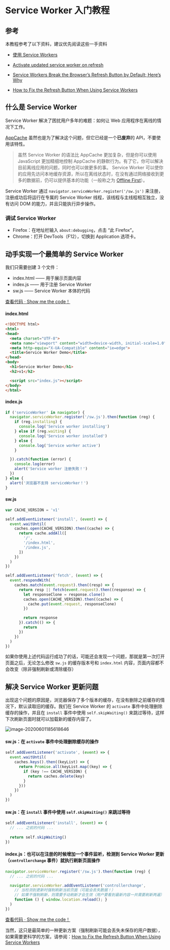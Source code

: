 # Service Worker 入门教程

## 参考

本教程参考了以下资料，建议优先阅读这些一手资料

- [使用 Service Workers](https://developer.mozilla.org/zh-CN/docs/Web/API/Service_Worker_API/Using_Service_Workers)

- [Activate updated service worker on refresh](https://stackoverflow.com/questions/40100922/activate-updated-service-worker-on-refresh)

- [Service Workers Break the Browser’s Refresh Button by Default; Here’s Why](https://redfin.engineering/service-workers-break-the-browsers-refresh-button-by-default-here-s-why-56f9417694?)

- [How to Fix the Refresh Button When Using Service Workers](https://redfin.engineering/how-to-fix-the-refresh-button-when-using-service-workers-a8e27af6df68)

## 什么是 Service Worker

Service Worker 解决了困扰用户多年的难题：如何让 Web 应用程序在离线的情况下工作。

[AppCache](https://developer.mozilla.org/zh-CN/docs/Web/HTML/Using_the_application_cache) 虽然也是为了解决这个问题，但它已经是一个**已废弃**的 API，不要使用该特性。

> 虽然 Service Worker 的语法比 AppCache 更加复杂，但是你可以使用 JavaScript 更加精细地控制 AppCache 的静默行为。有了它，你可以解决目前离线应用的问题，同时也可以做更多的事。 Service Worker  可以使你的应用先访问本地缓存资源，所以在离线状态时，在没有通过网络接收到更多的数据前，仍可以提供基本的功能（一般称之为 [Offline First](http://offlinefirst.org/)）。

Service Worker 通过 `navigator.serviceWorker.register('/sw.js')` 来注册，注册成功后将运行在专属的 Service Worker 线程，该线程与主线程相互独立，没有访问 DOM 的能力，并且只能执行异步操作。

### 调试 Service Worker

- Firefox：在地址栏输入 `about:debugging`，点击 “此 Firefox”。
- Chrome：打开 DevTools（F12），切换到 Application 选项卡。

## 动手实现一个最简单的 Service Worker

我们只需要创建 3 个文件：

- index.html —— 用于展示页面内容
- index.js —— 用于注册 Service Worker
- sw.js —— Service Worker 本体的代码

[查看代码 · Show me the code！](https://github.com/canwdev/service-worker-demo/commit/287aa88d26f32e3ef1337dbc0711600aa07c18e4) 

#### index.html

```html
<!DOCTYPE html>
<html>
<head>
  <meta charset="UTF-8">
  <meta name="viewport" content="width=device-width, initial-scale=1.0">
  <meta http-equiv="X-UA-Compatible" content="ie=edge">
  <title>Service Worker Demo</title>
</head>
<body>
  <h1>Service Worker Demo</h1>
  <h2>v1</h2>

  <script src="index.js"></script>
</body>
</html> 
```

#### index.js

```js
if ('serviceWorker' in navigator) {
  navigator.serviceWorker.register('/sw.js').then(function (reg) {
    if (reg.installing) {
      console.log('Service worker installing')
    } else if (reg.waiting) {
      console.log('Service worker installed')
    } else {
      console.log('Service worker active')
    }

  }).catch(function (error) {
    console.log(error)
    alert('Service worker 注册失败！')
  })
} else {
  alert('浏览器不支持 serviceWorker！')
} 
```

#### sw.js

```js
var CACHE_VERSION = 'v1'

self.addEventListener('install', (event) => {
  event.waitUntil(
    caches.open(CACHE_VERSION).then((cache) => {
      return cache.addAll([
        '/',
        '/index.html',
        '/index.js',
      ])
    })
  )
})

self.addEventListener('fetch', (event) => {
  event.respondWith(
    caches.match(event.request).then((resp) => {
      return resp || fetch(event.request).then((response) => {
        let responseClone = response.clone()
        caches.open(CACHE_VERSION).then((cache) => {
          cache.put(event.request, responseClone)
        })

        return response
      }).catch(() => {
        return
      })
    })
  )
})
```

如果你使用上述代码运行成功了的话，可能还会发现一个问题，那就是第一次打开页面之后，无论怎么修改 `sw.js` 的缓存版本号和 `index.html` 内容，页面内容都不会改变（除非强制刷新或清除缓存）

## 解决 Service Worker 更新问题

出现这个问题的原因是，浏览器保存了多个版本的缓存，在没有删除之前缓存的情况下，默认读取旧的缓存。我们在 Service Worker 的 `activate` 事件中处理删除缓存的操作，并且在 `install` 事件中使用 `self.skipWaiting()` 来跳过等待，这样下次刷新页面时就可以加载新的缓存内容了。

![image-20200601185618646](./js-service-worker.assets/image-20200601185618646.jpg)

#### sw.js：在 `activate` 事件中处理删除缓存的操作

```js
self.addEventListener('activate', (event) => {
  event.waitUntil(
    caches.keys().then((keyList) => {
      return Promise.all(keyList.map((key) => {
        if (key !== CACHE_VERSION) {
          return caches.delete(key)
        }
      }))
    })
  )
})
```

#### sw.js：在 `install` 事件中使用 `self.skipWaiting()` 来跳过等待

```js
self.addEventListener('install', (event) => {
  // ... 之前的代码 ...
  
  return self.skipWaiting()
})
```

#### index.js：也可以在注册的时候增加一个事件监听，检测到 Service Worker 更新（`controllerchange` 事件）就执行刷新页面操作

```js
navigator.serviceWorker.register('/sw.js').then(function (reg) {
  // ... 之前的代码 ...

  navigator.serviceWorker.addEventListener('controllerchange',
    // 当检测到更新时强制刷新当前页面（可能会丢失数据！）
    // 如果不强制刷新，则需要手动刷新才会生效（用户要看到最新内容一共需要刷新两遍）
    function () { window.location.reload(); }
  )
})
```

[查看代码 · Show me the code！](https://github.com/canwdev/service-worker-demo/commit/57c56cad77c36f69acfb163060053406d72b8a58) 

当然，这只是最简单的一种更新方案（强制刷新可能会丢失未保存的用户数据），如果需要更科学的方案，请参阅：[How to Fix the Refresh Button When Using Service Workers](https://redfin.engineering/how-to-fix-the-refresh-button-when-using-service-workers-a8e27af6df68)
